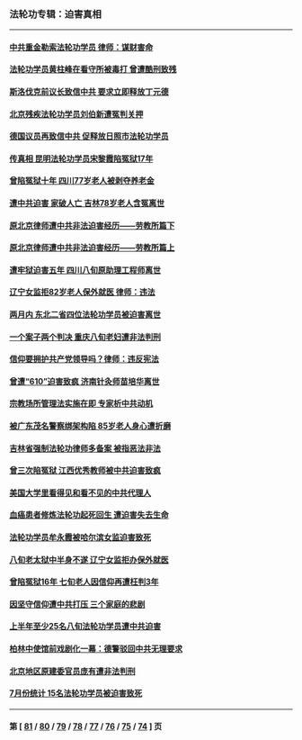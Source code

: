 ### 法轮功专辑：迫害真相
---
#### [中共重金勒索法轮功学员 律师：谋财害命](../../pages/nf4379/n14079477.md?09240430) 
#### [法轮功学员黄柱峰在看守所被毒打 曾遭酷刑致残](../../pages/nf4379/n14077119.md?09240430) 
#### [斯洛伐克前议长致信中共 要求立即释放丁元德](../../pages/nf4379/n14074619.md?09240430) 
#### [北京残疾法轮功学员刘伯新遭冤判关押](../../pages/nf4379/n14069619.md?09240430) 
#### [德国议员再致信中共 促释放日照市法轮功学员](../../pages/nf4379/n14069901.md?09240430) 
#### [传真相 昆明法轮功学员宋黎霞陷冤狱17年](../../pages/nf4379/n14069020.md?09240430) 
#### [曾陷冤狱十年 四川77岁老人被剥夺养老金](../../pages/nf4379/n14068260.md?09240430) 
#### [遭中共迫害 家破人亡 吉林78岁老人含冤离世](../../pages/nf4379/n14066833.md?09240430) 
#### [原北京律师遭中共非法迫害经历——劳教所篇下](../../pages/nf4379/n14066403.md?09240430) 
#### [原北京律师遭中共非法迫害经历——劳教所篇上](../../pages/nf4379/n14057045.md?09240430) 
#### [遭牢狱迫害五年 四川八旬原助理工程师离世](../../pages/nf4379/n14066297.md?09240430) 
#### [辽宁女监拒82岁老人保外就医 律师：违法](../../pages/nf4379/n14065881.md?09240430) 
#### [两月内 东北二省四位法轮功学员被迫害离世](../../pages/nf4379/n14063270.md?09240430) 
#### [一个案子两个判决 重庆八旬老妇遭非法判刑](../../pages/nf4379/n14063531.md?09240430) 
#### [信仰要拥护共产党领导吗？律师：违反宪法](../../pages/nf4379/n14061325.md?09240430) 
#### [曾遭“610”迫害致疯 济南针灸师苗培华离世](../../pages/nf4379/n14060519.md?09240430) 
#### [宗教场所管理法实施在即 专家析中共动机](../../pages/nf4379/n14061242.md?09240430) 
#### [被广东茂名警察绑架构陷 85岁老人身心遭折磨](../../pages/nf4379/n14059718.md?09240430) 
#### [吉林省强制法轮功律师多备案 被指恶法非法](../../pages/nf4379/n14059091.md?09240430) 
#### [曾三次陷冤狱 江西优秀教师被中共迫害致疯](../../pages/nf4379/n14058953.md?09240430) 
#### [美国大学里看得见和看不见的中共代理人](../../pages/nf4379/n14058369.md?09240430) 
#### [血癌患者修炼法轮功起死回生 遭迫害失去生命](../../pages/nf4379/n14056761.md?09240430) 
#### [法轮功学员牟永霞被哈尔滨女监迫害致死](../../pages/nf4379/n14056172.md?09240430) 
#### [八旬老太狱中半身不遂 辽宁女监拒办保外就医](../../pages/nf4379/n14055233.md?09240430) 
#### [曾陷冤狱16年 七旬老人因信仰再遭枉判3年](../../pages/nf4379/n14054516.md?09240430) 
#### [因坚守信仰遭中共打压 三个家庭的悲剧](../../pages/nf4379/n14053714.md?09240430) 
#### [上半年至少25名八旬法轮功学员遭中共迫害](../../pages/nf4379/n14048655.md?09240430) 
#### [柏林中使馆前戏剧化一幕：德警驳回中共无理要求](../../pages/nf4379/n14050320.md?09240430) 
#### [北京地区原建委官员庞有遭非法判刑](../../pages/nf4379/n14049897.md?09240430) 
#### [7月份统计 15名法轮功学员被迫害致死](../../pages/nf4379/n14048158.md?09240430) 

---
#### 第 [ [81](./81.md?09240430) / [80](./80.md?09240430) / [79](./79.md?09240430) / [78](./78.md?09240430) / [77](./77.md?09240430) / [76](./76.md?09240430) / [75](./75.md?09240430) / [74](./74.md?09240430) ] 页
